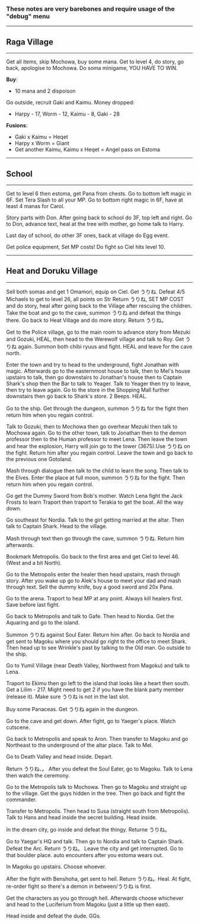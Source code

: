 ### These notes are very barebones and require usage of the "debug" menu

---
## Raga Village
---

Get all items, skip Mochowa, buy some mana. 
Get to level 4, do story, go back, apologise to Mochowa. 
Do soma minigame, YOU HAVE TO WIN.

**Buy**:
* 10 mana and 2 dispoison
  
Go outside, recruit Gaki and Kaimu. Money dropped:
* Harpy - 17, Worm - 12, Kaimu - 8, Gaki - 28

**Fusions**:
* Gaki x Kaimu = Heqet
* Harpy x Worm =  Giant
* Get another Kaimu, Kaimu x Heqet  =  Angel pass on Estoma

---
## School
---

Get to level 6 then estoma, get Pana from chests.
Go to bottom left magic in 6F. 
Set Tera Slash to all your MP.
Go to bottom right magic in 6F, have at least 4 manas for Carol.


Story parts with Don. 
After going back to school do 3F, top left and right. 
Go to Don, advance text, heal at the tree with mother, go home talk to Harry.


Last day of school, do other 3F ones, back at village do Egg event.


Get police equipment, Set MP costs! 
Do fight so Ciel hits level 10.

---
## Heat and Doruku Village
---

Sell both somas and get 1 Omamori, equip on Ciel.
Get うりね.
Defeat 4/5 Michaels to get to level 26, all points on Str
Return うりね, SET MP COST and do story, heal after going back to the Village after rescuing the children.
Take the boat and go to the cave, summon うりね and defeat the things there.
Go back to Heat Village and do more story. Return うりね。

Get to the Police village, go to the main room to advance story from Mezuki and Gozuki, HEAL, then head to the Werewolf village and talk to Roy.
Get うりね again.
Summon both chibi ryuus and fight. HEAL and leave for the cave north.

Enter the town and try to head to the underground, fight Jonathan with magic. Afterwards go to the easternmost house to talk, then to Mel's house upstairs to talk, then go downstairs to Jonathan's house then to Captain Shark's shop then the Bar to talk to Yeager. Talk to Yeager then try to leave, then try to leave again. Go to the store in the Shopping Mall further downstairs then go back to Shark's store. 2 Beeps. HEAL.

Go to the ship. Get through the dungeon, summon うりね for the fight then return him when you regain control.

Talk to Gozuki, then to Mochowa then go overhear Mezuki then talk to Mochowa again.
Go to the other town, talk to Jonathan then to the demon professor then to the Human professor to meet Lena. Then leave the town and hear the explosion, Harry will join go to the tower (3675).Use うりね on the fight. Return him after you regain control. Leave the town and go back to the previous one Gotoland.

Mash through dialogue then talk to the child to learn the song. Then talk to the Elves.
Enter the place at full moon, summon うりね for the fight. Then return him when you regain control.

Go get the Dummy Sword from Bob's mother. Watch Lena fight the Jack Frosts to learn Traport then traport to Terakia to get the boat. All the way down.

Go southeast for Nordia. Talk to the girl getting married at the altar. Then talk to Captain Shark. Head to the village.

Mash through text then go through the cave, summon うりね. Return him afterwards.

Bookmark Metropolis. Go back to the first area and get Ciel to level 46. (West and a bit North). 

Go to the Metropolis enter the healer then head upstairs, mash through story. After you wake up go to Alek's house to meet your dad and mash through text. Sell the dummy knife, buy a good sword and 20x Pana. 

Go to the arena. Traport to heal MP at any point. Always kill healers first. Save before last fight.

Go back to Metropolis and talk to Gafe. Then head to Nordia. Get the Aquaring and go to the island.

Summon うりね against Soul Eater. Return him after. Go back to Nordia and get sent to Magoku where you should go right to the office to meet Shark. Then head up to see Wrinkle's past by talking to the Old man. Go outside to the ship.


Go to Yumil Village (near Death Valley, Northwest from Magoku) and talk to Lena.

Traport to Ekimu then go left to the island that looks like a heart then south. Get a Lilim - 217. Might need to get 2 if you have the blank party member (release it). Make sure うりね is not in the last slot.

Buy some Panaceas. Get うりね again in the dungeon.

Go to the cave and get down. After fight, go to Yaeger's place. Watch cutscene.

Go back to Metropolis and speak to Aron. Then transfer to Magoku and go Northeast to the underground of the altar place. Talk to Mel.

Go to Death Valley and head inside. Depart.

Return うりね、。 After you defeat the Soul Eater, go to Magoku. Talk to Lena then watch the ceremony.

Go to the Metropolis talk to Mochowa. Then go to Magoku and straight up to the village. Get the guys hidden in the tree. Then go back and fight the commander.

Transfer to Metropolis. Then head to Susa (straight south from Metropolis). Talk to Hans and head inside the secret building. Head inside.

In the dream city, go inside and defeat the thingy. Returne うりね。

Go to Yaegar's HQ and talk. Then go to Nordia and talk to Captain Shark. Defeat the Arc. Return うりね。 Leave the city and get interrupted. Go to that boulder place. auto encounters after you estoma wears out.

In Magoku go upstairs. Choose whoever.

After the fight with Benshoha, get sent to hell. Return うりね。Heal. At fight, re-order fight so there's a demon in between/うりね is first.

Get the characters as you go through hell. Afterwards choose whichever and head to the Luciferium from Magoku (just a little up then east).

Head inside and defeat the dude. GGs.





